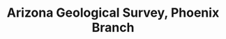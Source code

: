 ---
layout: repo
title: "Arizona Geological Survey, Phoenix Branch"
id: 13203
permalink: repos/13203/
---